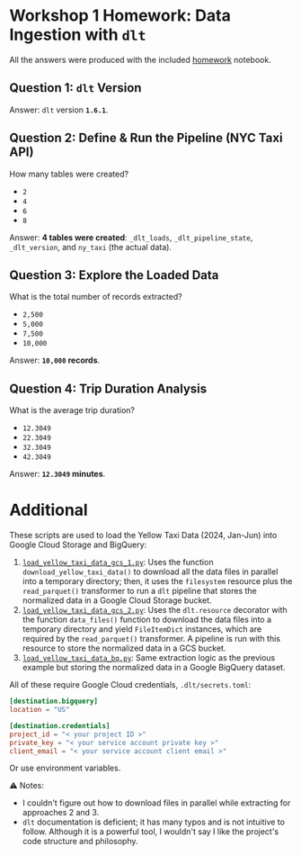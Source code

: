 # Workshop 1 Homework: Data Ingestion with `dlt`

All the answers were produced with the included [homework](./homework.ipynb) notebook.

## Question 1: `dlt` Version

Answer: `dlt` version **`1.6.1`**.

## Question 2: Define & Run the Pipeline (NYC Taxi API)

How many tables were created?

- `2`
- `4`
- `6`
- `8`

Answer: **4 tables were created**: `_dlt_loads`, `_dlt_pipeline_state`, `_dlt_version`,
and `ny_taxi` (the actual data).

## Question 3: Explore the Loaded Data

What is the total number of records extracted?

- `2,500`
- `5,000`
- `7,500`
- `10,000`

Answer: **`10,000` records**.

## Question 4: Trip Duration Analysis

What is the average trip duration?

- `12.3049`
- `22.3049`
- `32.3049`
- `42.3049`

Answer: **`12.3049` minutes**.


# Additional

These scripts are used to load the Yellow Taxi Data (2024, Jan-Jun) into Google Cloud
Storage and BigQuery:

1. [`load_yellow_taxi_data_gcs_1.py`](./load_yellow_taxi_data_gcs_1.py): Uses the function
   `download_yellow_taxi_data()` to download all the data files in parallel into a
   temporary directory; then, it uses the `filesystem` resource plus the `read_parquet()`
   transformer to run a `dlt` pipeline that stores the normalized data in a Google Cloud
   Storage bucket.
2. [`load_yellow_taxi_data_gcs_2.py`](./load_yellow_taxi_data_gcs_2.py): Uses the
   `dlt.resource` decorator with the function `data_files()` function to download the
   data files into a temporary directory and yield `FileItemDict` instances, which are
   required by the `read_parquet()` transformer. A pipeline is run with this resource
   to store the normalized data in a GCS bucket.
3. [`load_yellow_taxi_data_bq.py`](./load_yellow_taxi_data_bq.py): Same extraction logic
   as the previous example but storing the normalized data in a Google BigQuery dataset.

All of these require Google Cloud credentials, `.dlt/secrets.toml`:
```toml
[destination.bigquery]
location = "US"

[destination.credentials]
project_id = "< your project ID >"
private_key = "< your service account private key >"
client_email = "< your service account client email >"
```

Or use environment variables.

:warning: Notes:

- I couldn't figure out how to download files in parallel while extracting
for approaches 2 and 3.
- `dlt` documentation is deficient; it has many typos and is not intuitive to follow.
Although it is a powerful tool, I wouldn't say I like the project's code structure and
philosophy.
